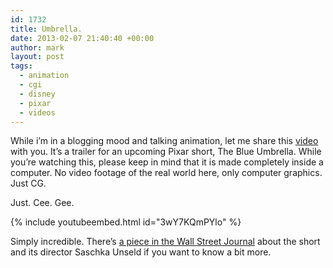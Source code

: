 ```yaml
---
id: 1732
title: Umbrella.
date: 2013-02-07 21:40:40 +00:00
author: mark
layout: post
tags:
  - animation
  - cgi
  - disney
  - pixar
  - videos
---
```

While i&#8217;m in a blogging mood and talking animation, let me share this [video](http://www.youtube.com/watch?v=3wY7KQmPYlo) with you. It&#8217;s a trailer for an upcoming Pixar short, The Blue Umbrella. While you&#8217;re watching this, please keep in mind that it is made completely inside a computer. No video footage of the real world here, only computer graphics. Just CG.

Just. Cee. Gee.

{% include youtubeembed.html id="3wY7KQmPYlo" %}

Simply incredible. There&#8217;s [a piece in the Wall Street Journal](http://blogs.wsj.com/speakeasy/2013/01/07/watch-an-exclusive-clip-of-pixars-new-short-the-blue-umbrella/) about the short and its director Saschka Unseld if you want to know a bit more.
